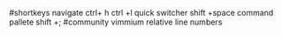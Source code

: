 #shortkeys 
navigate ctrl+ h ctrl +l
quick switcher shift +space
command pallete shift +;
#community 
vimmium 
relative line numbers